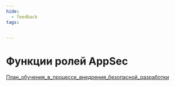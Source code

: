 ```yaml
---
hide:
  - feedback
tags:


---
```


# **Функции ролей AppSec**


[План_обучения_в_процессе_внедрения_безопасной_разработки](word/План_обучения_в_процессе_внедрения_безопасной_разработки.xlsx)